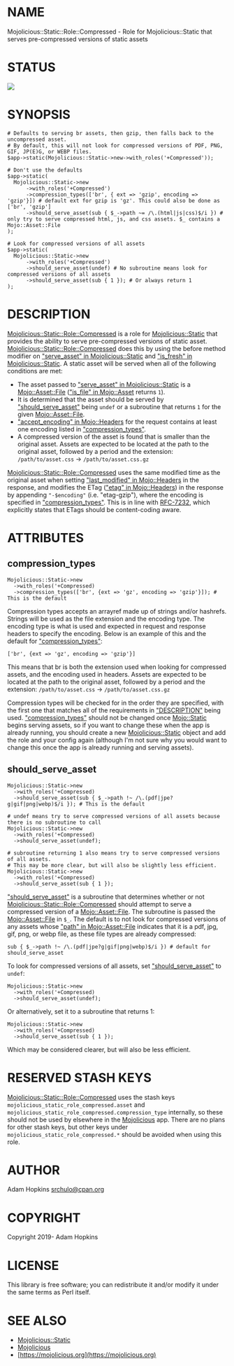 # NAME

Mojolicious::Static::Role::Compressed - Role for Mojolicious::Static that
serves pre-compressed versions of static assets

# STATUS

<div>
    <a href="https://travis-ci.org/srchulo/Mojolicious-Static-Role-Compressed"><img src="https://travis-ci.org/srchulo/Mojolicious-Static-Role-Compressed.svg?branch=master"></a>
</div>

# SYNOPSIS

    # Defaults to serving br assets, then gzip, then falls back to the uncompressed asset.
    # By default, this will not look for compressed versions of PDF, PNG, GIF, JP(E)G, or WEBP files.
    $app->static(Mojolicious::Static->new->with_roles('+Compressed'));

    # Don't use the defaults
    $app->static(
      Mojolicious::Static->new
          ->with_roles('+Compressed')
          ->compression_types(['br', { ext => 'gzip', encoding => 'gzip'}]) # default ext for gzip is 'gz'. This could also be done as ['br', 'gzip']
          ->should_serve_asset(sub { $_->path ~= /\.(html|js|css)$/i }) # only try to serve compressed html, js, and css assets. $_ contains a Mojo::Asset::File
    );

    # Look for compressed versions of all assets
    $app->static(
      Mojolicious::Static->new
          ->with_roles('+Compressed')
          ->should_serve_asset(undef) # No subroutine means look for compressed versions of all assets
          ->should_serve_asset(sub { 1 }); # Or always return 1
    );

# DESCRIPTION

[Mojolicious::Static::Role::Compressed](https://metacpan.org/pod/Mojolicious::Static::Role::Compressed) is a role for [Mojolicious::Static](https://metacpan.org/pod/Mojolicious::Static)
that provides the ability to serve pre-compressed versions of static asset.
[Mojolicious::Static::Role::Compressed](https://metacpan.org/pod/Mojolicious::Static::Role::Compressed) does this by using the before method
modifier on ["serve\_asset" in Mojolicious::Static](https://metacpan.org/pod/Mojolicious::Static#serve_asset) and
["is\_fresh" in Mojolicious::Static](https://metacpan.org/pod/Mojolicious::Static#is_fresh). A static asset will be served when all of the
following conditions are met:

- The asset passed to ["serve\_asset" in Mojolicious::Static](https://metacpan.org/pod/Mojolicious::Static#serve_asset) is a
[Mojo::Asset::File](https://metacpan.org/pod/Mojo::Asset::File) (["is\_file" in Mojo::Asset](https://metacpan.org/pod/Mojo::Asset#is_file) returns `1`).
- It is determined that the asset should be served by ["should\_serve\_asset"](#should_serve_asset)
being `undef` or a subroutine that returns `1` for the given
[Mojo::Asset::File](https://metacpan.org/pod/Mojo::Asset::File).
- ["accept\_encoding" in Mojo::Headers](https://metacpan.org/pod/Mojo::Headers#accept_encoding) for the request contains at least one encoding
listed in ["compression\_types"](#compression_types).
- A compressed version of the asset is found that is smaller than the original
asset. Assets are expected to be located at the path to the original asset,
followed by a period and the extension: `/path/to/asset.css` ->
`/path/to/asset.css.gz`

[Mojolicious::Static::Role::Compressed](https://metacpan.org/pod/Mojolicious::Static::Role::Compressed) uses the same modified time as the
original asset when setting ["last\_modified" in Mojo::Headers](https://metacpan.org/pod/Mojo::Headers#last_modified) in the response, and
modifies the ETag (["etag" in Mojo::Headers](https://metacpan.org/pod/Mojo::Headers#etag)) in the response by appending
`"-$encoding"` (i.e. "etag-gzip"), where the encoding is specified in
["compression\_types"](#compression_types). This is in line with
[RFC-7232](https://tools.ietf.org/html/rfc7232#section-2.3.3), which explicitly
states that ETags should be content-coding aware.

# ATTRIBUTES

## compression\_types

    Mojolicious::Static->new
      ->with_roles('+Compressed)
      ->compression_types(['br', {ext => 'gz', encoding => 'gzip'}]); # This is the default

Compression types accepts an arrayref made up of strings and/or hashrefs.
Strings will be used as the file extension and the encoding type. The encoding
type is what is used and expected in request and response headers to specify
the encoding. Below is an example of this and the default for
["compression\_types"](#compression_types):

    ['br', {ext => 'gz', encoding => 'gzip'}]

This means that br is both the extension used when looking for compressed
assets, and the encoding used in headers. Assets are expected to be located at
the path to the original asset, followed by a period and the extension:
`/path/to/asset.css` -> `/path/to/asset.css.gz`

Compression types will be checked for in the order they are specified, with the
first one that matches all of the requirements in ["DESCRIPTION"](#description) being used.
["compression\_types"](#compression_types) should not be changed once [Mojo::Static](https://metacpan.org/pod/Mojo::Static) begins serving
assets, so if you want to change these when the app is already running, you
should create a new [Mojolicious::Static](https://metacpan.org/pod/Mojolicious::Static) object and add the role and your
config again (although I'm not sure why you would want to change this once the
app is already running and serving assets).

## should\_serve\_asset

    Mojolicious::Static->new
      ->with_roles('+Compressed)
      ->should_serve_asset(sub { $_->path !~ /\.(pdf|jpe?g|gif|png|webp)$/i }); # This is the default

    # undef means try to serve compressed versions of all assets because there is no subroutine to call
    Mojolicious::Static->new
      ->with_roles('+Compressed)
      ->should_serve_asset(undef);

    # subroutine returning 1 also means try to serve compressed versions of all assets.
    # This may be more clear, but will also be slightly less efficient.
    Mojolicious::Static->new
      ->with_roles('+Compressed)
      ->should_serve_asset(sub { 1 });

["should\_serve\_asset"](#should_serve_asset) is a subroutine that determines whether or not
[Mojolicious::Static::Role::Compressed](https://metacpan.org/pod/Mojolicious::Static::Role::Compressed) should attempt to serve a compressed
version of a [Mojo::Asset::File](https://metacpan.org/pod/Mojo::Asset::File). The subroutine is passed the
[Mojo::Asset::File](https://metacpan.org/pod/Mojo::Asset::File) in `$_`. The default is to not look for compressed
versions of any assets whose ["path" in Mojo::Asset::File](https://metacpan.org/pod/Mojo::Asset::File#path) indicates that it is a
pdf, jpg, gif, png, or webp file, as these file types are already compressed:

    sub { $_->path !~ /\.(pdf|jpe?g|gif|png|webp)$/i }) # default for should_serve_asset

To look for compressed versions of all assets, set ["should\_serve\_asset"](#should_serve_asset) to
`undef`:

    Mojolicious::Static->new
      ->with_roles('+Compressed)
      ->should_serve_asset(undef);

Or alternatively, set it to a subroutine that returns 1:

    Mojolicious::Static->new
      ->with_roles('+Compressed)
      ->should_serve_asset(sub { 1 });

Which may be considered clearer, but will also be less efficient.

# RESERVED STASH KEYS

[Mojolicious::Static::Role::Compressed](https://metacpan.org/pod/Mojolicious::Static::Role::Compressed) uses the stash keys
`mojolicious_static_role_compressed.asset` and
`mojolicious_static_role_compressed.compression_type` internally, so these
should not be used by elsewhere in the [Mojolicious](https://metacpan.org/pod/Mojolicious) app. There are no plans
for other stash keys, but other keys under
`mojolicious_static_role_compressed.*` should be avoided when using this role.

# AUTHOR

Adam Hopkins <srchulo@cpan.org>

# COPYRIGHT

Copyright 2019- Adam Hopkins

# LICENSE

This library is free software; you can redistribute it and/or modify it under
the same terms as Perl itself.

# SEE ALSO

- [Mojolicious::Static](https://metacpan.org/pod/Mojolicious::Static)
- [Mojolicious](https://metacpan.org/pod/Mojolicious)
- [https://mojolicious.org](https://mojolicious.org)
